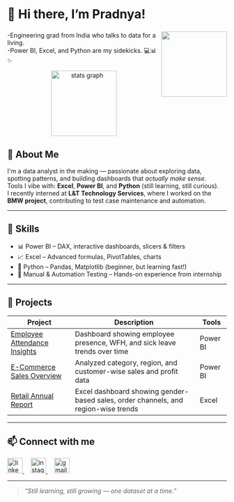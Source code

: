 # 👋 Hi there, I’m Pradnya!
###

<img align="right" height="150" src="https://i.imgflip.com/65efzo.gif"  />

###

-Engineering grad from India who talks to data for a living.  
-Power BI, Excel, and Python are my sidekicks. 💻📊✨

<div align="center">
  <img src="https://github-readme-stats.vercel.app/api?username=NullPradnya&hide_title=false&hide_rank=false&show_icons=true&include_all_commits=true&count_private=true&disable_animations=false&theme=dracula&locale=en&hide_border=false" height="150" alt="stats graph"  />
  
</div>



## 💼 About Me

I'm a data analyst in the making — passionate about exploring data, spotting patterns, and building dashboards that *actually make sense*.  
Tools I vibe with: **Excel**, **Power BI**, and **Python** (still learning, still curious).  
I recently interned at **L&T Technology Services**, where I worked on the **BMW project**, contributing to test case maintenance and automation.

---

## 🧰 Skills

- 📊 Power BI – DAX, interactive dashboards, slicers & filters
- 📈 Excel – Advanced formulas, PivotTables, charts
- 🐍 Python – Pandas, Matplotlib (beginner, but learning fast!)
- 🧪 Manual & Automation Testing – Hands-on experience from internship

---

## 📁 Projects

| Project | Description | Tools |
|--------|-------------|-------|
| [Employee Attendance Insights](#) | Dashboard showing employee presence, WFH, and sick leave trends over time | Power BI |
| [E-Commerce Sales Overview](#) | Analyzed category, region, and customer-wise sales and profit data | Power BI |
| [Retail Annual Report](#) | Excel dashboard showing gender-based sales, order channels, and region-wise trends | Excel |

---


## 📫 Connect with me

<p align="left">
  <a href="https://www.linkedin.com/in/pradnya-bantval-13728a22b" target="_blank" style="margin-right: 15px;">
    <img src="https://img.shields.io/static/v1?message=LinkedIn&logo=linkedin&label=&color=0077B5&logoColor=white&labelColor=&style=for-the-badge" height="35" alt="linkedin logo"  />
  </a>
  <a href="https://www.instagram.com/okaka.__/" target="_blank" style="margin-right: 15px;">
    <img src="https://img.shields.io/static/v1?message=Instagram&logo=instagram&label=&color=E4405F&logoColor=white&labelColor=&style=for-the-badge" height="35" alt="instagram logo"  />
  </a>
  <a href="mailto:bantvalpradnya@gmail.com" target="_blank">
   <img src="https://img.shields.io/static/v1?message=Gmail&logo=gmail&label=&color=D14836&logoColor=white&labelColor=&style=for-the-badge" height="35" alt="gmail logo"  />
  </a>
</p>

---



> _“Still learning, still growing — one dataset at a time.”_
